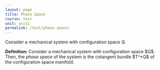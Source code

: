 ```yaml
---
layout: page
title: Phase Space
course: test
unit: unit1
permalink: /test/phase-space/
---
```


Consider a mechanical system with configuration space $Q$. 

<div class="definition">
<b>Definition:</b> Consider a mechanical system with configuration space $Q$. Then, the <i>phase space</i> of the system is the cotangent bundle $T^*Q$ of the configuration space manifold. 
</div>






